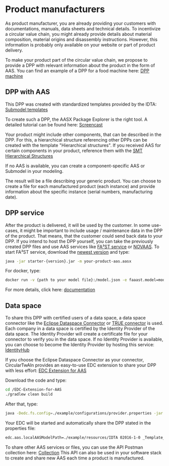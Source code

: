 # Product manufacturers

As product manufacturer, you are already providing your customers with documentations, manuals, data sheets and technical details.
To incentivize a circular value chain, you might already provide details about material composition, material origins and disassembly instructions. However, this information is probably only available on your website or part of product delivery.

To make your product part of the circular value chain, we propose to provide a DPP with relevant information about the product in the form of AAS.
You can find an example of a DPP for a food machine here: [DPP machine](https://market.aas-suite.com/api/Vws/download?id=78)

## DPP with AAS
This DPP was created with standardized templates provided by the IDTA: [Submodel templates](https://industrialdigitaltwin.org/en/content-hub/submodels)

To create such a DPP, the AASX Package Explorer is the right tool. A detailed tutorial can be found here: [Screencast](https://admin-shell-io.com/screencasts/)

Your product might include other components, that can be described in the DPP. For this, a hierarchical structure referencing other DPPs can be created with the template "Hierarchical structures". If you received AAS for certain components in your product, reference them with the [SMT Hierarchical Structures](https://github.com/admin-shell-io/submodel-templates/tree/main/published/Hierarchical%20Structures%20enabling%20Bills%20of%20Material/1/0)

If no AAS is available, you can create a component-specific AAS or Submodel in your modeling.

The result will be a file describing your generic product. You can choose to create a file for each manufactured product (each instance) and provide information about the specific instance (serial numbers, manufacturing date).



## DPP service 
After the product is delivered, it will be used by the customer. In some use-cases, it might be important to include usage / maintenance data in the DPP of the product. That means, that the customer could send back data to your DPP.
If you intend to host the DPP yourself, you can take the previously created DPP files and use AAS services like [FA³ST service](https://github.com/FraunhoferIOSB/FAAAST-Service) or [NOVAAS](https://gitlab.com/novaas/catalog/nova-school-of-science-and-technology/novaas).
To start FA³ST service, download the [newest version](https://repo1.maven.org/maven2/de/fraunhofer/iosb/ilt/faaast/service/starter/1.0.1/starter-1.0.1.jar) and type:
```sh
java -jar starter-{version}.jar -m your-product-aas.aasx
```
For docker, type:
```sh
docker run -v {path to your model file}:/model.json -e faaast.model=model.json fraunhoferiosb/faaast-service
```
For more details, click here: [documentation](https://faaast-service.readthedocs.io/en/latest/basics/usage.html)

## Data space 
To share this DPP with certified users of a data space, a data space connector like the [Eclipse Dataspace Connector](https://github.com/eclipse-edc/Connector) or [TRUE connector](https://github.com/Engineering-Research-and-Development/true-connector) is used.
Each company in a data space is certified by the Identity Provider of the data space. The Identity Provider will create a certificate file for your connector to verify you in the data space. If no Identity Provider is available, you can choose to become the Identity Provider by hosting this service: [IdentityHub](https://github.com/eclipse-edc/IdentityHub)

If you choose the Eclipse Dataspace Connector as your connector, CircularTwAIn provides an easy-to-use EDC extension to share your DPP with less effort:
[EDC Extension for AAS](https://github.com/Circular-TwAIn/EDC-Extension-for-AAS)

Download the code and type:
```sh
cd /EDC-Extension-for-AAS
./gradlew clean build
```

After that, type:
```sh
java -Dedc.fs.config=./example/configurations/provider.properties -jar ./example/build/libs/dataspace-connector.jar
``` 
Your EDC will be started and automatically share the DPP stated in the properties file:
```sh
edc.aas.localAASModelPath=./example/resources/IDTA 02016-1-0 _Template_ControlComponentInstance.aasx
```

To share other AAS services or files, you can use the API Postman collection here: [Collection](https://github.com/FraunhoferIOSB/EDC-Extension-for-AAS/tree/main/example/resources)
This API can also be used in your software stack to create and share new AAS each time a product is manufactured.
